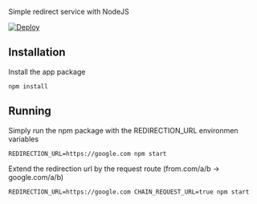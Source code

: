 Simple redirect service with NodeJS

[![Deploy](https://www.herokucdn.com/deploy/button.svg)](https://heroku.com/deploy)

## Installation

Install the app package

```
npm install
```

## Running

Simply run the npm package with the REDIRECTION_URL environmen variables

```
REDIRECTION_URL=https://google.com npm start
```

Extend the redirection url by the request route (from.com/a/b -> google.com/a/b)

```
REDIRECTION_URL=https://google.com CHAIN_REQUEST_URL=true npm start
```